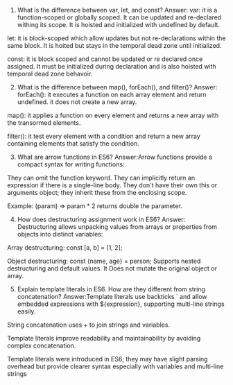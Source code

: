 1. What is the difference between var, let, and const?
   Answer:
   var: it is a function-scoped or globally scoped. It can be updated and re-declared withing its scope. It is hoisted and initialized with undefined by default.

let: it is block-scoped which allow updates but not re-declarations within the same block. It is hoited but stays in the temporal dead zone until initialized.

const: it is block scoped and cannot be updated or re declared once assigned. It must be initialized during declaration and is also hoisted with temporal dead zone behavoir.

2. What is the difference between map(), forEach(), and filter()?
   Answer:
   forEach(): it executes a function on each array element and return undefined. it does not create a new array.

map(): it applies a function on every element and returns a new array with the transormed elements.

filter(): it test every element with a condition and return a new array containing elements that satisfy the condition.

3. What are arrow functions in ES6?
   Answer:Arrow functions provide a compact syntax for writing functions:

They can omit the function keyword. They can implicitly return an expression if there is a single-line body. They don't have their own this or arguments object; they inherit these from the enclosing scope.

Example: (param) => param \* 2 returns double the parameter.

4. How does destructuring assignment work in ES6?
   Answer: Destructuring allows unpacking values from arrays or properties from objects into distinct variables:

Array destructuring: const [a, b] = [1, 2];

Object destructuring: const {name, age} = person;
Supports nested destructuring and default values. It Does not mutate the original object or array.

5. Explain template literals in ES6. How are they different from string concatenation?
   Answer:Template literals use backticks ` and allow embedded expressions with ${expression}, supporting multi-line strings easily.

String concatenation uses + to join strings and variables.

Template literals improve readability and maintainability by avoiding complex concatenation.

Template literals were introduced in ES6; they may have slight parsing overhead but provide clearer syntax especially with variables and multi-line strings
